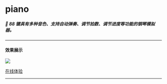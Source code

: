 # piano

##### 🎹 88 键具有多种音色、支持自动弹奏、调节拍数、调节进度等功能的钢琴模拟器。

---

#### 效果展示

<img src='./docs/demo.gif' />

<a href="https://18023785187/github.io/piano">在线体验</a>

---
